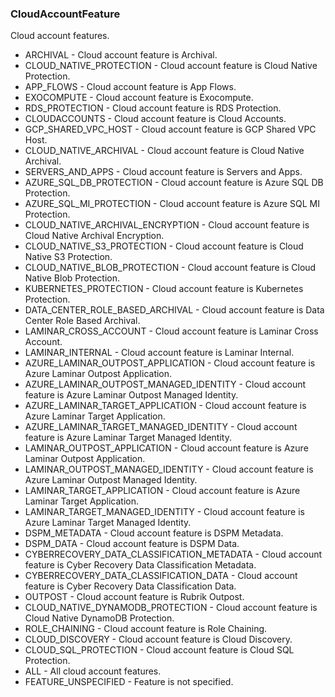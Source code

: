 ### CloudAccountFeature
Cloud account features.

- ARCHIVAL - Cloud account feature is Archival.
- CLOUD_NATIVE_PROTECTION - Cloud account feature is Cloud Native Protection.
- APP_FLOWS - Cloud account feature is App Flows.
- EXOCOMPUTE - Cloud account feature is Exocompute.
- RDS_PROTECTION - Cloud account feature is RDS Protection.
- CLOUDACCOUNTS - Cloud account feature is Cloud Accounts.
- GCP_SHARED_VPC_HOST - Cloud account feature is GCP Shared VPC Host.
- CLOUD_NATIVE_ARCHIVAL - Cloud account feature is Cloud Native Archival.
- SERVERS_AND_APPS - Cloud account feature is Servers and Apps.
- AZURE_SQL_DB_PROTECTION - Cloud account feature is Azure SQL DB Protection.
- AZURE_SQL_MI_PROTECTION - Cloud account feature is Azure SQL MI Protection.
- CLOUD_NATIVE_ARCHIVAL_ENCRYPTION - Cloud account feature is Cloud Native Archival Encryption.
- CLOUD_NATIVE_S3_PROTECTION - Cloud account feature is Cloud Native S3 Protection.
- CLOUD_NATIVE_BLOB_PROTECTION - Cloud account feature is Cloud Native Blob Protection.
- KUBERNETES_PROTECTION - Cloud account feature is Kubernetes Protection.
- DATA_CENTER_ROLE_BASED_ARCHIVAL - Cloud account feature is Data Center Role Based Archival.
- LAMINAR_CROSS_ACCOUNT - Cloud account feature is Laminar Cross Account.
- LAMINAR_INTERNAL - Cloud account feature is Laminar Internal.
- AZURE_LAMINAR_OUTPOST_APPLICATION - Cloud account feature is Azure Laminar Outpost Application.
- AZURE_LAMINAR_OUTPOST_MANAGED_IDENTITY - Cloud account feature is Azure Laminar Outpost Managed Identity.
- AZURE_LAMINAR_TARGET_APPLICATION - Cloud account feature is Azure Laminar Target Application.
- AZURE_LAMINAR_TARGET_MANAGED_IDENTITY - Cloud account feature is Azure Laminar Target Managed Identity.
- LAMINAR_OUTPOST_APPLICATION - Cloud account feature is Azure Laminar Outpost Application.
- LAMINAR_OUTPOST_MANAGED_IDENTITY - Cloud account feature is Azure Laminar Outpost Managed Identity.
- LAMINAR_TARGET_APPLICATION - Cloud account feature is Azure Laminar Target Application.
- LAMINAR_TARGET_MANAGED_IDENTITY - Cloud account feature is Azure Laminar Target Managed Identity.
- DSPM_METADATA - Cloud account feature is DSPM Metadata.
- DSPM_DATA - Cloud account feature is DSPM Data.
- CYBERRECOVERY_DATA_CLASSIFICATION_METADATA - Cloud account feature is Cyber Recovery Data Classification Metadata.
- CYBERRECOVERY_DATA_CLASSIFICATION_DATA - Cloud account feature is Cyber Recovery Data Classification Data.
- OUTPOST - Cloud account feature is Rubrik Outpost.
- CLOUD_NATIVE_DYNAMODB_PROTECTION - Cloud account feature is Cloud Native DynamoDB Protection.
- ROLE_CHAINING - Cloud account feature is Role Chaining.
- CLOUD_DISCOVERY - Cloud account feature is Cloud Discovery.
- CLOUD_SQL_PROTECTION - Cloud account feature is Cloud SQL Protection.
- ALL - All cloud account features.
- FEATURE_UNSPECIFIED - Feature is not specified.

